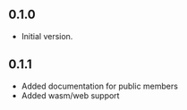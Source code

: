 ## 0.1.0

- Initial version.

## 0.1.1

- Added documentation for public members
- Added wasm/web support